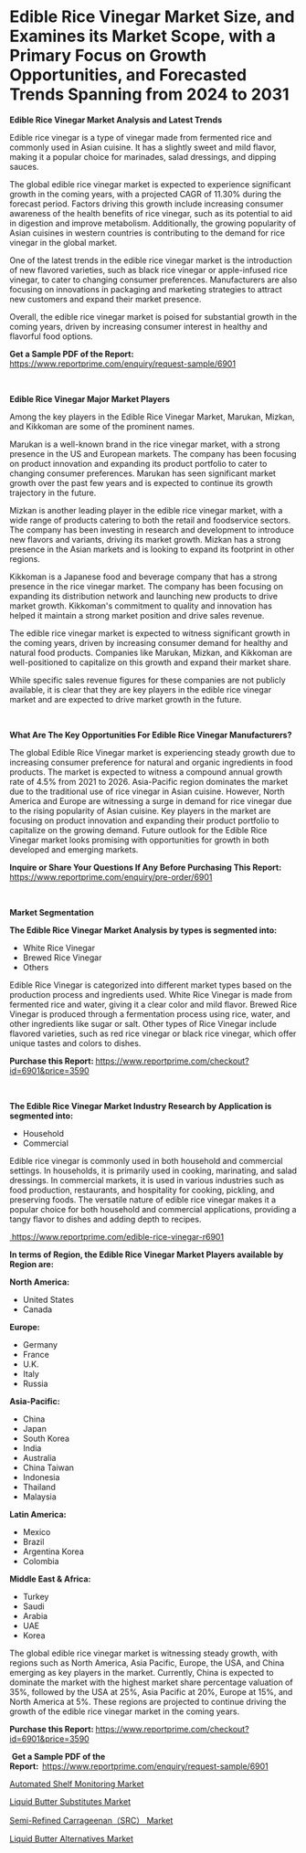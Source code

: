 <p><h1>Edible Rice Vinegar Market Size, and Examines its Market Scope, with a Primary Focus on Growth Opportunities, and Forecasted Trends Spanning from 2024 to 2031</h1></p><p><strong>Edible Rice Vinegar Market Analysis and Latest Trends</strong></p>
<p><p>Edible rice vinegar is a type of vinegar made from fermented rice and commonly used in Asian cuisine. It has a slightly sweet and mild flavor, making it a popular choice for marinades, salad dressings, and dipping sauces.</p><p>The global edible rice vinegar market is expected to experience significant growth in the coming years, with a projected CAGR of 11.30% during the forecast period. Factors driving this growth include increasing consumer awareness of the health benefits of rice vinegar, such as its potential to aid in digestion and improve metabolism. Additionally, the growing popularity of Asian cuisines in western countries is contributing to the demand for rice vinegar in the global market.</p><p>One of the latest trends in the edible rice vinegar market is the introduction of new flavored varieties, such as black rice vinegar or apple-infused rice vinegar, to cater to changing consumer preferences. Manufacturers are also focusing on innovations in packaging and marketing strategies to attract new customers and expand their market presence.</p><p>Overall, the edible rice vinegar market is poised for substantial growth in the coming years, driven by increasing consumer interest in healthy and flavorful food options.</p></p>
<p><strong>Get a Sample PDF of the Report:&nbsp;</strong> <a href="https://www.reportprime.com/enquiry/request-sample/6901">https://www.reportprime.com/enquiry/request-sample/6901</a></p>
<p>&nbsp;</p>
<p><strong>Edible Rice Vinegar Major Market Players</strong></p>
<p><p>Among the key players in the Edible Rice Vinegar Market, Marukan, Mizkan, and Kikkoman are some of the prominent names. </p><p>Marukan is a well-known brand in the rice vinegar market, with a strong presence in the US and European markets. The company has been focusing on product innovation and expanding its product portfolio to cater to changing consumer preferences. Marukan has seen significant market growth over the past few years and is expected to continue its growth trajectory in the future.</p><p>Mizkan is another leading player in the edible rice vinegar market, with a wide range of products catering to both the retail and foodservice sectors. The company has been investing in research and development to introduce new flavors and variants, driving its market growth. Mizkan has a strong presence in the Asian markets and is looking to expand its footprint in other regions.</p><p>Kikkoman is a Japanese food and beverage company that has a strong presence in the rice vinegar market. The company has been focusing on expanding its distribution network and launching new products to drive market growth. Kikkoman's commitment to quality and innovation has helped it maintain a strong market position and drive sales revenue.</p><p>The edible rice vinegar market is expected to witness significant growth in the coming years, driven by increasing consumer demand for healthy and natural food products. Companies like Marukan, Mizkan, and Kikkoman are well-positioned to capitalize on this growth and expand their market share. </p><p>While specific sales revenue figures for these companies are not publicly available, it is clear that they are key players in the edible rice vinegar market and are expected to drive market growth in the future.</p></p>
<p>&nbsp;</p>
<p><strong>What Are The Key Opportunities For Edible Rice Vinegar Manufacturers?</strong></p>
<p><p>The global Edible Rice Vinegar market is experiencing steady growth due to increasing consumer preference for natural and organic ingredients in food products. The market is expected to witness a compound annual growth rate of 4.5% from 2021 to 2026. Asia-Pacific region dominates the market due to the traditional use of rice vinegar in Asian cuisine. However, North America and Europe are witnessing a surge in demand for rice vinegar due to the rising popularity of Asian cuisine. Key players in the market are focusing on product innovation and expanding their product portfolio to capitalize on the growing demand. Future outlook for the Edible Rice Vinegar market looks promising with opportunities for growth in both developed and emerging markets.</p></p>
<p><strong>Inquire or Share Your Questions If Any Before Purchasing This Report:</strong> <a href="https://www.reportprime.com/enquiry/pre-order/6901">https://www.reportprime.com/enquiry/pre-order/6901</a></p>
<p>&nbsp;</p>
<p><strong>Market Segmentation</strong></p>
<p><strong>The Edible Rice Vinegar Market Analysis by types is segmented into:</strong></p>
<p><ul><li>White Rice Vinegar</li><li>Brewed Rice Vinegar</li><li>Others</li></ul></p>
<p><p>Edible Rice Vinegar is categorized into different market types based on the production process and ingredients used. White Rice Vinegar is made from fermented rice and water, giving it a clear color and mild flavor. Brewed Rice Vinegar is produced through a fermentation process using rice, water, and other ingredients like sugar or salt. Other types of Rice Vinegar include flavored varieties, such as red rice vinegar or black rice vinegar, which offer unique tastes and colors to dishes.</p></p>
<p><strong>Purchase this Report:&nbsp;</strong><a href="https://www.reportprime.com/checkout?id=6901&price=3590">https://www.reportprime.com/checkout?id=6901&price=3590</a></p>
<p>&nbsp;</p>
<p><strong>The Edible Rice Vinegar Market Industry Research by Application is segmented into:</strong></p>
<p><ul><li>Household</li><li>Commercial</li></ul></p>
<p><p>Edible rice vinegar is commonly used in both household and commercial settings. In households, it is primarily used in cooking, marinating, and salad dressings. In commercial markets, it is used in various industries such as food production, restaurants, and hospitality for cooking, pickling, and preserving foods. The versatile nature of edible rice vinegar makes it a popular choice for both household and commercial applications, providing a tangy flavor to dishes and adding depth to recipes.</p></p>
<p><a href="https://www.reportprime.com/edible-rice-vinegar-r6901">&nbsp;https://www.reportprime.com/edible-rice-vinegar-r6901</a></p>
<p><strong>In terms of Region, the Edible Rice Vinegar Market Players available by Region are:</strong></p>
<p>
    <p> <strong> North America: </strong>
        <ul>
            <li>United States</li>
            <li>Canada</li>
        </ul>
        </p> 
    <p> <strong> Europe: </strong>
        <ul>
            <li>Germany</li>
            <li>France</li>
            <li>U.K.</li>
            <li>Italy</li>
            <li>Russia</li>
        </ul>
        </p> 
    <p> <strong> Asia-Pacific: </strong>
        <ul>
            <li>China</li>
            <li>Japan</li>
            <li>South Korea</li>
            <li>India</li>
            <li>Australia</li>
            <li>China Taiwan</li>
            <li>Indonesia</li>
            <li>Thailand</li>
            <li>Malaysia</li>
        </ul>
        </p> 
    <p> <strong> Latin America: </strong>
        <ul>
            <li>Mexico</li>
            <li>Brazil</li>
            <li>Argentina Korea</li>
            <li>Colombia</li>
        </ul>
        </p> 
    <p> <strong> Middle East & Africa: </strong>
        <ul>
            <li>Turkey</li>
            <li>Saudi</li>
            <li>Arabia</li>
            <li>UAE</li>
            <li>Korea</li>
        </ul>
    </p>
    </p>
<p><p>The global edible rice vinegar market is witnessing steady growth, with regions such as North America, Asia Pacific, Europe, the USA, and China emerging as key players in the market. Currently, China is expected to dominate the market with the highest market share percentage valuation of 35%, followed by the USA at 25%, Asia Pacific at 20%, Europe at 15%, and North America at 5%. These regions are projected to continue driving the growth of the edible rice vinegar market in the coming years.</p></p>
<p><strong>Purchase this Report: </strong><a href="https://www.reportprime.com/checkout?id=6901&price=3590">https://www.reportprime.com/checkout?id=6901&price=3590</a></p>
<p>&nbsp;<strong>Get a Sample PDF of the Report:&nbsp;&nbsp;</strong><a href="https://www.reportprime.com/enquiry/request-sample/6901">https://www.reportprime.com/enquiry/request-sample/6901</a></p>
<p><strong></strong></p>
<p><p><a href="https://www.linkedin.com/pulse/automated-shelf-monitoring-market-global-regional-analysis-h5z4e">Automated Shelf Monitoring Market</a></p><p><a href="https://github.com/khadijahesham19/Market-Research-Report-List-1/blob/main/liquid-butter-substitutes-market.md">Liquid Butter Substitutes Market</a></p><p><a href="https://www.linkedin.com/pulse/global-semi-refined-carrageenansrc-market-size-expected-experience-dwrec">Semi-Refined Carrageenan（SRC） Market</a></p><p><a href="https://github.com/suitykhatun12/Market-Research-Report-List-1/blob/main/liquid-butter-alternatives-market.md">Liquid Butter Alternatives Market</a></p></p>
